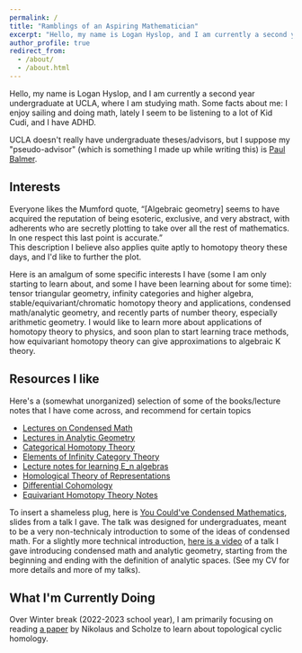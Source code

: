 ```yaml
---
permalink: /
title: "Ramblings of an Aspiring Mathematician"
excerpt: "Hello, my name is Logan Hyslop, and I am currently a second year undergraduate at UCLA, where I am studying math."
author_profile: true
redirect_from: 
  - /about/
  - /about.html
---
```


Hello, my name is Logan Hyslop, and I am currently a second year undergraduate at UCLA, where I am studying math.  Some facts about me: I enjoy sailing and doing math, lately I seem to be listening to a lot of Kid Cudi, and I have ADHD.

UCLA doesn't really have undergraduate theses/advisors, but I suppose my "pseudo-advisor" (which is something I made up while writing this) is [Paul Balmer](https://www.math.ucla.edu/~balmer).

## Interests

Everyone likes the Mumford quote, “[Algebraic geometry] seems to have acquired
the reputation of being esoteric, exclusive, and very abstract, with adherents who are secretly
plotting to take over all the rest of mathematics. In one respect this last point is accurate.”     
This description I believe also applies quite aptly to homotopy theory these days, and I'd like to further the plot.

Here is an amalgum of some specific interests I have (some I am only starting to learn about, and some I have been learning about for some time): tensor triangular geometry, infinity categories and higher algebra, stable/equivariant/chromatic homotopy theory and applications, condensed math/analytic geometry, and recently parts of number theory, especially arithmetic geometry.  I would like to learn more about applications of homotopy theory to physics, and soon plan to start learning trace methods, how equivariant homotopy theory can give approximations to algebraic K theory.


## Resources I like

Here's a (somewhat unorganized) selection of some of the books/lecture notes that I have come across, and recommend for certain topics
* [Lectures on Condensed Math](https://www.math.uni-bonn.de/people/scholze/Condensed.pdf)
* [Lectures in Analytic Geometry](https://www.math.uni-bonn.de/people/scholze/Analytic.pdf)
* [Categorical Homotopy Theory](https://emilyriehl.github.io/files/cathtpy.pdf)
* [Elements of Infinity Category Theory](https://emilyriehl.github.io/files/elements.pdf)
* [Lecture notes for learning E_n algebras](https://www.math.univ-paris13.fr/~harpaz/lecture_notes.pdf)
* [Homological Theory of Representations](https://www.math.uni-bielefeld.de/~hkrause/HomTheRep.pdf)
* [Differential Cohomology](https://arxiv.org/pdf/2109.12250.pdf)
* [Equivariant Homotopy Theory Notes](https://web.ma.utexas.edu/users/a.debray/lecture_notes/m392c_EHT_notes.pdf)

To insert a shameless plug, here is [You Could've Condensed Mathematics](/files/YouCouldHaveCondensedMath.pdf), slides from a talk I gave.  The talk was designed for undergraduates, meant to be a very non-technicaly introduction to some of the ideas of condensed math.<!--- (Note to self, eventually try to make slides for an analysis-oriented audience with more details) -->  For a slightly more technical introduction, [here is a video](https://researchseminars.org/talk/HomotopyTheoryAndApps/46/) of a talk I gave introducing condensed math and analytic geometry, starting from the beginning and ending with the definition of analytic spaces. (See my CV for more details and more of my talks).

## What I'm Currently Doing

Over Winter break (2022-2023 school year), I am primarily focusing on reading [a paper](https://arxiv.org/pdf/1707.01799.pdf) by Nikolaus and Scholze to learn about topological cyclic homology.   
